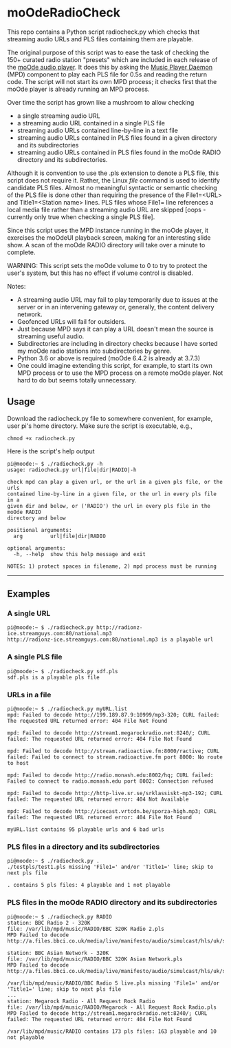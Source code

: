 # moOdeRadioCheck

This repo contains a Python script radiocheck.py which checks that streaming audio URLs and PLS files containing them are playable.

The original purpose of this script was to ease the task of checking the 150+ curated radio station "presets" which are included in each release of the [moOde audio player](http://moodeaudio.org). It does this by asking the [Music Player Daemon](https://www.musicpd.org) (MPD) component to play each PLS file for 0.5s and reading the return code. The script will not start its own MPD process; it checks first that the moOde player is already running an MPD process.

Over time the script has grown like a mushroom to allow checking

* a single streaming audio URL
* a streaming audio URL contained in a single PLS file
* streaming audio URLs contained line-by-line in a text file
* streaming audio URLs contained in PLS files found in a given directory and its subdirectories
* streaming audio URLs contained in PLS files found in the moOde RADIO directory and its subdirectories.

Although it is convention to use the .pls extension to denote a PLS file, this script does not require it. Rather, the Linux _file_ command is used to identify candidate PLS files. Almost no meaningful syntactic or semantic checking of the PLS file is done other than requiring the presence of the File1=\<URL> and Title1=\<Station name> lines. PLS files whose File1= line references a local media file rather than a streaming audio URL are skipped \[oops - currently only true when checking a single PLS file].

Since this script uses the MPD instance running in the moOde player, it exercises the moOdeUI playback screen, making for an interesting slide show. A scan of the moOde RADIO directory will take over a minute to complete.

WARNING: This script sets the moOde volume to 0 to try to protect the user's system, but this has no effect if volume control is disabled.

Notes:
* A streaming audio URL may fail to play temporarily due to issues at the server or in an intervening gateway or, generally, the content delivery network.
* Geofenced URLs will fail for outsiders.
* Just because MPD says it can play a URL doesn't mean the source is streaming useful audio.
* Subdirectories are including in directory checks because I have sorted my moOde radio stations into subdirectories by genre.
* Python 3.6 or above is required (moOde 6.4.2 is already at 3.7.3)
* One could imagine extending this script, for example, to start its own MPD process or to use the MPD process on a remote moOde player. Not hard to do but seems totally unnecessary.

## Usage

Download the radiocheck.py file to somewhere convenient, for example, user pi's home directory. Make sure the script is executable, e.g.,

`chmod +x radiocheck.py`

Here is the script's help output
```
pi@moode:~ $ ./radiocheck.py -h
usage: radiocheck.py url|file|dir|RADIO|-h

check mpd can play a given url, or the url in a given pls file, or the urls
contained line-by-line in a given file, or the url in every pls file in a
given dir and below, or ('RADIO') the url in every pls file in the moOde RADIO
directory and below

positional arguments:
  arg         url|file|dir|RADIO

optional arguments:
  -h, --help  show this help message and exit

NOTES: 1) protect spaces in filename, 2) mpd process must be running
```
___
## Examples

### A single URL
```
pi@moode:~ $ ./radiocheck.py http://radionz-ice.streamguys.com:80/national.mp3
http://radionz-ice.streamguys.com:80/national.mp3 is a playable url
```

### A single PLS file
```
pi@moode:~ $ ./radiocheck.py sdf.pls
sdf.pls is a playable pls file
```
### URLs in a file
```
pi@moode:~ $ ./radiocheck.py myURL.list
mpd: Failed to decode http://199.189.87.9:10999/mp3-320; CURL failed: The requested URL returned error: 404 File Not Found

mpd: Failed to decode http://stream1.megarockradio.net:8240/; CURL failed: The requested URL returned error: 404 File Not Found

mpd: Failed to decode http://stream.radioactive.fm:8000/ractive; CURL failed: Failed to connect to stream.radioactive.fm port 8000: No route to host

mpd: Failed to decode http://radio.monash.edu:8002/hq; CURL failed: Failed to connect to radio.monash.edu port 8002: Connection refused

mpd: Failed to decode http://http-live.sr.se/srklassiskt-mp3-192; CURL failed: The requested URL returned error: 404 Not Available

mpd: Failed to decode http://icecast.vrtcdn.be/sporza-high.mp3; CURL failed: The requested URL returned error: 404 File Not Found

myURL.list contains 95 playable urls and 6 bad urls
```

### PLS files in a directory and its subdirectories
```
pi@moode:~ $ ./radiocheck.py .
./testpls/test1.pls missing 'File1=' and/or 'Title1=' line; skip to next pls file

. contains 5 pls files: 4 playable and 1 not playable
```

### PLS files in the moOde RADIO directory and its subdirectories
```
pi@moode:~ $ ./radiocheck.py RADIO
station: BBC Radio 2 - 320K
file: /var/lib/mpd/music/RADIO/BBC 320K Radio 2.pls
MPD Failed to decode http://a.files.bbci.co.uk/media/live/manifesto/audio/simulcast/hls/uk/sbr_high/ak/bbc_radio_two.m3u8

station: BBC Asian Network - 320K
file: /var/lib/mpd/music/RADIO/BBC 320K Asian Network.pls
MPD Failed to decode http://a.files.bbci.co.uk/media/live/manifesto/audio/simulcast/hls/uk/sbr_high/ak/bbc_asian_network.m3u8

/var/lib/mpd/music/RADIO/BBC Radio 5 live.pls missing 'File1=' and/or 'Title1=' line; skip to next pls file
...
station: Megarock Radio - All Request Rock Radio
file: /var/lib/mpd/music/RADIO/Megarock - All Request Rock Radio.pls
MPD Failed to decode http://stream1.megarockradio.net:8240/; CURL failed: The requested URL returned error: 404 File Not Found

/var/lib/mpd/music/RADIO contains 173 pls files: 163 playable and 10 not playable
```
